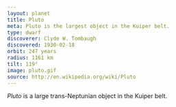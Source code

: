 ```yaml
---
layout: planet
title: Pluto
meta: Pluto is the largest object in the Kuiper belt.
type: dwarf
discoverer: Clyde W. Tombaugh
discovered: 1930-02-18
orbit: 247 years
radius: 1161 km
tilt: 119°
image: pluto.gif
source: http://en.wikipedia.org/wiki/Pluto
---
```


*Pluto* is a large trans-Neptunian object in the Kuiper belt.